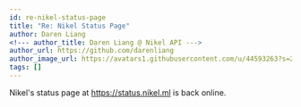 ```yaml
---
id: re-nikel-status-page
title: "Re: Nikel Status Page"
author: Daren Liang
<!--- author_title: Daren Liang @ Nikel API --->
author_url: https://github.com/darenliang
author_image_url: https://avatars1.githubusercontent.com/u/44593263?s=200&v=4
tags: []
---
```


Nikel's status page at https://status.nikel.ml is back online.
